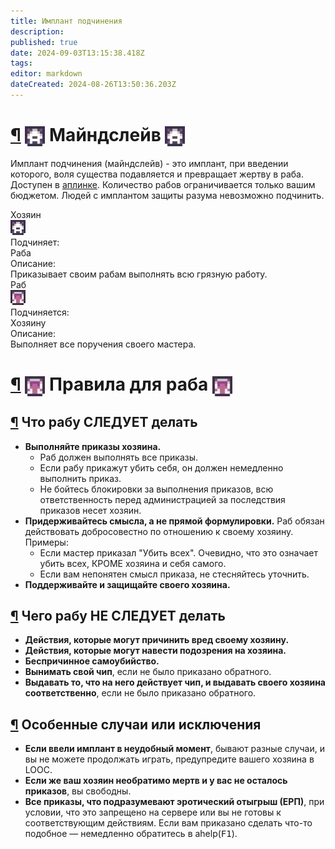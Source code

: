 ```yaml
---
title: Имплант подчинения
description: 
published: true
date: 2024-09-03T13:15:38.418Z
tags: 
editor: markdown
dateCreated: 2024-08-26T13:50:36.203Z
---
```


<h1><a class="toc-anchor" href="#майндслейв">¶</a> <img src="/master.png" alt="master.png" width="32" style="vertical-align: middle;"> Майндслейв <img src="/master.png" alt="master.png" width="32" style="vertical-align: middle;">
</h1>
<div class="container">
  <div class="text">
    <p>Имплант подчинения (майндслейв) - это имплант, при введении которого, воля существа подавляется и превращает жертву в раба. Доступен в <a href="/guides/uplink" class="is-internal-link is-valid-page">аплинке</a>. Количество рабов ограничивается только вашим бюджетом. Людей с имплантом защиты разума невозможно подчинить. </p>
  </div>

  <div class="rolescontainer">
    <div class="role">
      <div class="rolename">Хозяин</div>
      <div class="roleimg"><img src="/master.png" alt="master.png"></div>
      <div class="roleheadlabel">Подчиняет:</div>
      <div class="rolehead">Раба</div>
      <div class="roledesclabel">Описание:</div>
      <div class="roledesc">Приказывает своим рабам выполнять всю грязную работу.</div>
    </div>
    <div class="role">
      <div class="rolename">Раб</div>
      <div class="roleimg"><img src="/slave.png" alt="slave.png"></div>
      <div class="roleheadlabel">Подчиняется:</div>
      <div class="rolehead">Хозяину</div>
      <div class="roledesclabel">Описание:</div>
      <div class="roledesc">Выполняет все поручения своего мастера.</div>
    </div>
  </div>
</div><div>

</div><p>
</p><h1 id="правила-для-раба" class="toc-header"><a class="toc-anchor" href="#правила-для-раба">¶</a> <img src="/slave.png" alt="slave.png" width="32" style="vertical-align: middle;"> Правила для раба <img src="/slave.png" alt="slave.png" width="32" style="vertical-align: middle;"></h1>
<h2 id="что-рабу-следует-делать" class="toc-header"><a class="toc-anchor" href="#что-рабу-следует-делать">¶</a> Что рабу <b>СЛЕДУЕТ</b> делать</h2>
<ul>
    <li><b>Выполняйте приказы хозяина.</b>
        <ul>
            <li>Раб должен выполнять все приказы.</li>
            <li>Если рабу прикажут убить себя, он должен немедленно выполнить приказ.</li>
            <li>Не бойтесь блокировки за выполнения приказов, всю ответственность перед администрацией за последствия приказов несет хозяин.</li>
        </ul>
    </li>
    <li><b>Придерживайтесь смысла, а не прямой формулировки.</b> Раб обязан действовать добросовестно по отношению к своему хозяину. Примеры:
        <ul>
            <li>Если мастер приказал "Убить всех". Очевидно, что это означает убить всех, КРОМЕ хозяина и себя самого.</li>
            <li>Если вам непонятен смысл приказа, не стесняйтесь уточнить.</li>
        </ul>
    </li>
    <li><b>Поддерживайте и защищайте своего хозяина.</b></li>
</ul><div>

</div><h2 id="чего-рабу-не-следует-делать" class="toc-header"><a class="toc-anchor" href="#чего-рабу-не-следует-делать">¶</a> Чего рабу <b>НЕ СЛЕДУЕТ</b> делать</h2>
<ul>
    <li><b>Действия, которые могут причинить вред своему хозяину.</b></li>
    <li><b>Действия, которые могут навести подозрения на хозяина.</b></li>
    <li><b>Беспричинное самоубийство.</b></li>
    <li><b>Вынимать свой чип</b>, если не было приказано обратного.</li>
    <li><b>Выдавать то, что на него действует чип, и выдавать своего хозяина соответственно</b>, если не было приказано обратного.</li>
</ul><div>

</div><h2 id="особенные-случаи-или-исключения" class="toc-header"><a class="toc-anchor" href="#особенные-случаи-или-исключения">¶</a> Особенные случаи или исключения</h2>
<ul>
    <li><b>Если ввели имплант в неудобный момент</b>, бывают разные случаи, и вы не можете продолжать играть, предупредите вашего хозяина в LOOC.</li>
    <li><b>Если же ваш хозяин необратимо мертв и у вас не осталось приказов</b>, вы свободны.</li>
    <li><b>Все приказы, что подразумевают эротический отыгрыш (ЕРП)</b>, при условии, что это запрещено на сервере или вы не готовы к соответствующим действиям. Если вам приказано сделать что-то подобное — немедленно обратитесь в ahelp(<kbd>F1</kbd>).</li>
</ul>
</div>